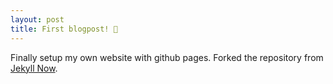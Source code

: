 ```yaml
---
layout: post
title: First blogpost! 🥳
---
```


Finally setup my own website with github pages. Forked the repository from [Jekyll Now](https://github.com/jekyll/jekyll).
